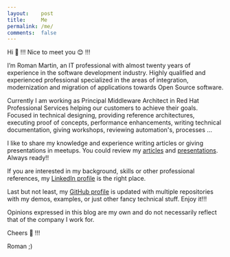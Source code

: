 ```yaml
---
layout:    post
title:     Me
permalink: /me/
comments:  false
---
```


Hi :open_hands: !!! Nice to meet you :blush: !!!

I’m Roman Martin, an IT professional with almost twenty years of experience in the software development industry.
Highly qualified and experienced professional specialized in the areas of integration, modernization
and migration of applications towards Open Source software.

Currently I am working as Principal Middleware Architect in Red Hat Professional Services helping our customers to
achieve their goals. Focused in technical designing, providing reference architectures, executing proof of concepts,
performance enhancements, writing technical documentation, giving workshops, reviewing automation's, processes ...

I like to share my knowledge and experience writing articles or giving presentations in meetups. You could
review my [articles](/articles) and [presentations](/meetups). Always ready!!

If you are interested in my background, skills or other professional references,
my [LinkedIn profile](https://www.linkedin.com/in/jromanmartin/) is the right place.

Last but not least, my [GitHub profile](https://github.com/rmarting) is updated with multiple repositories with my demos,
examples, or just other fancy technical stuff. Enjoy it!!!

Opinions expressed in this blog are my own and do not necessarily reflect that of the company I work for.

Cheers :beers: !!!

Roman ;)
